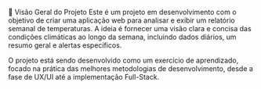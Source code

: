 🚀 Visão Geral do Projeto
Este é um projeto em desenvolvimento com o objetivo de criar uma aplicação web para analisar e exibir um relatório semanal de temperaturas. A ideia é fornecer uma visão clara e concisa das condições climáticas ao longo da semana, incluindo dados diários, um resumo geral e alertas específicos.

O projeto está sendo desenvolvido como um exercício de aprendizado, focado na prática das melhores metodologias de desenvolvimento, desde a fase de UX/UI até a implementação Full-Stack.
